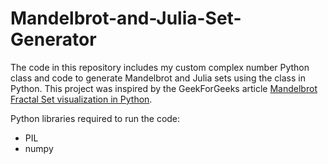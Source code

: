 # Mandelbrot-and-Julia-Set-Generator
The code in this repository includes my custom complex number Python class and code to generate Mandelbrot and Julia sets using the class in Python. This project was inspired by the GeekForGeeks article [Mandelbrot Fractal Set visualization in Python](https://www.geeksforgeeks.org/mandelbrot-fractal-set-visualization-in-python/).

Python libraries required to run the code:
- PIL
- numpy
